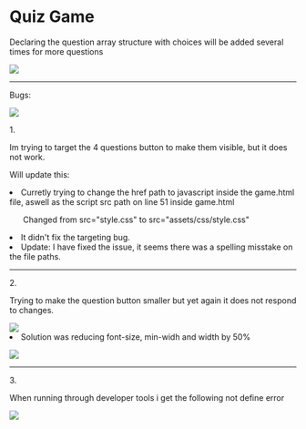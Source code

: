 <h1>Quiz Game</h1>

<p> Declaring the question array structure with choices will be added several times for more questions</p>
<img src="https://i.imgur.com/QTasMCi.png">
<hr>
<p> Bugs:</p>
<img src="https://i.imgur.com/bODTodv.png">
<p>1.</ul>
<p>Im trying to target the 4 questions button to make them visible, but it does not work.</p><p>Will update this:
<li>Curretly trying to change the href path to javascript inside the game.html file, aswell as the script src path on line 51 inside game.html</p>
<ul>Changed from src="style.css" to src="assets/css/style.css"</ul>
<li>It didn't fix the targeting bug.
<li>Update: I have fixed the issue, it seems there was a spelling misstake on the file paths.
<hr>
<p>2.</ul>
<p>Trying to make the question button smaller but yet again it does not respond to changes.</p>
<img src="https://i.imgur.com/yNKkE9F.png">
<li>Solution was reducing font-size, min-widh and width by 50%</li>
<p></p>
<img src="https://i.imgur.com/F0DvL4Y.png">
<hr>
<p>3.</p>
<p>When running through developer tools i get the following not define error</p>
<img src ="https://i.imgur.com/zDljDY2.png">
